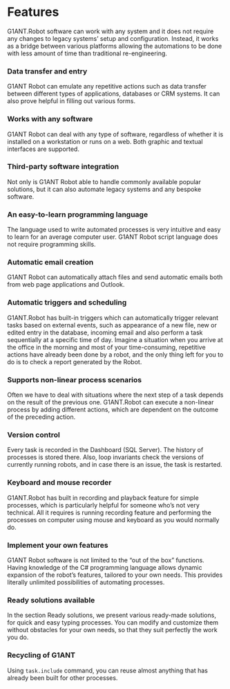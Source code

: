 # Features

G1ANT.Robot software can work with any system and it does not require any changes to legacy systems’ setup and configuration. Instead, it works as a bridge between various platforms allowing the automations to be done with less amount of time than traditional re-engineering.

### Data transfer and entry

G1ANT Robot can emulate any repetitive actions such as data transfer between different types of applications, databases or CRM systems. It can also prove helpful in filling out various forms.

### Works with any software

G1ANT Robot can deal with any type of software, regardless of whether it is installed on a workstation or runs on a web. Both graphic and textual interfaces are supported.

### Third-party software integration

Not only is G1ANT Robot able to handle commonly available popular solutions, but it can also automate legacy systems and any bespoke software.

### An easy-to-learn programming language

The language used to write automated processes is very intuitive and easy to learn for an average computer user. G1ANT Robot script language does not require programming skills.

### Automatic email creation

G1ANT Robot can automatically attach files and send automatic emails both from web page applications and Outlook.

### Automatic triggers and scheduling

G1ANT.Robot has built-in triggers which can automatically trigger relevant tasks based on external events, such as appearance of a new file, new or edited entry in the database, incoming email and also perform a task sequentially at a specific time of day. Imagine a situation when you arrive at the office in the morning and most of your time-consuming, repetitive actions have already been done by a robot, and the only thing left for you to do is to check a report generated by the Robot.

### Supports non-linear process scenarios

Often we have to deal with situations where the next step of a task depends on the result of the previous one. G1ANT.Robot can execute a non-linear process by adding different actions, which are dependent on the outcome of the preceding action.

### Version control

Every task is recorded in the Dashboard (SQL Server). The history of processes is stored there. Also, loop invariants check the versions of currently running robots, and in case there is an issue, the task is restarted.

### Keyboard and mouse recorder

G1ANT.Robot has built in recording and playback feature for simple processes, which is particularly helpful for someone who’s not very technical. All it requires is running recording feature and performing the processes on computer using mouse and keyboard as you would normally do.

### Implement your own features

G1ANT Robot software is not limited to the “out of the box” functions. Having knowledge of the C# programming language allows dynamic expansion of the robot’s features, tailored to your own needs. This provides literally unlimited possibilities of automating processes.

### Ready solutions available

In the section Ready solutions, we present various ready-made solutions, for quick and easy typing processes. You can modify and customize them without obstacles for your own needs, so that they suit perfectly the work you do.

### Recycling of G1ANT

Using `task.include` command, you can reuse almost anything that has already been built for other processes.
